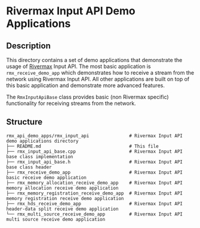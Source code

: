 # Rivermax Input API Demo Applications

## Description

This directory contains a set of demo applications that demonstrate the usage of
[Rivermax](https://developer.nvidia.com/networking/rivermax) Input API. The most basic
application is `rmx_receive_demo_app` which demonstrates how to receive a stream from
the network using Rivermax Input API. All other applications are built on top of this
basic application and demonstrate more advanced features.

The `RmxInputApiBase` class provides basic (non Rivermax specific) functionality for receiving streams from the network.

## Structure

```
rmx_api_demo_apps/rmx_input_api               # Rivermax Input API demo applications directory
├── README.md                                 # This file
├── rmx_input_api_base.cpp                    # Rivermax Input API base class implementation
├── rmx_input_api_base.h                      # Rivermax Input API base class header
├── rmx_receive_demo_app                      # Rivermax Input API basic receive demo application
├── rmx_memory_allocation_receive_demo_app    # Rivermax Input API memory allocation receive demo application
├── rmx_memory_registration_receive_demo_app  # Rivermax Input API memory registration receive demo application
├── rmx_hds_receive_demo_app                  # Rivermax Input API header-data split receive demo application
└── rmx_multi_source_receive_demo_app         # Rivermax Input API multi source receive demo application
```
